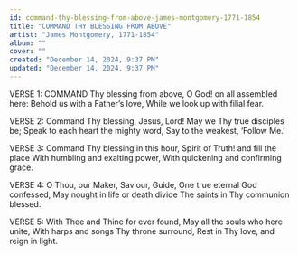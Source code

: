 ```yaml
---
id: command-thy-blessing-from-above-james-montgomery-1771-1854
title: "COMMAND THY BLESSING FROM ABOVE"
artist: "James Montgomery, 1771-1854"
album: ""
cover: ""
created: "December 14, 2024, 9:37 PM"
updated: "December 14, 2024, 9:37 PM"
---
```


VERSE 1:
COMMAND Thy blessing from above,
O God! on all assembled here:
Behold us with a Father’s love,
While we look up with filial fear.

VERSE 2:
Command Thy blessing, Jesus, Lord!
May we Thy true disciples be;
Speak to each heart the mighty word,
Say to the weakest, ‘Follow Me.’

VERSE 3:
Command Thy blessing in this hour,
Spirit of Truth! and fill the place
With humbling and exalting power,
With quickening and confirming grace.

VERSE 4:
⁠O Thou, our Maker, Saviour, Guide,
One true eternal God confessed,
May nought in life or death divide
The saints in Thy communion blessed.

VERSE 5:
With Thee and Thine for ever found,
May all the souls who here unite,
With harps and songs Thy throne surround,
Rest in Thy love, and reign in light.